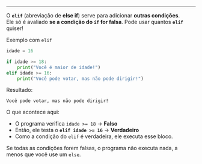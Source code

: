 
---
O **`elif`** (abreviação de **else if**) serve para adicionar **outras condições**.  
Ele só é avaliado **se a condição do `if` for falsa**. Pode usar quantos **`elif`** quiser!

Exemplo com `elif`
```python
idade = 16

if idade >= 18:
    print("Você é maior de idade!")
elif idade >= 16:
    print("Você pode votar, mas não pode dirigir!")
```

Resultado:
```
Você pode votar, mas não pode dirigir!
```

O que acontece aqui:
- O programa verifica `idade >= 18` → **Falso**
- Então, ele testa o **`elif idade >= 16`** → **Verdadeiro**
- Como a condição do `elif` é verdadeira, ele executa esse bloco.

Se todas as condições forem falsas, o programa não executa nada, a menos que você use um `else`. 